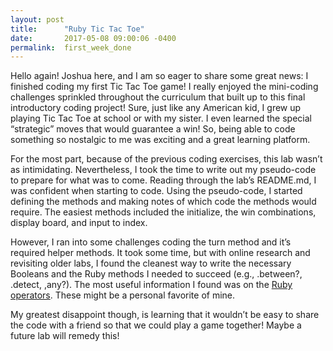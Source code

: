 ```yaml
---
layout: post
title:      "Ruby Tic Tac Toe"
date:       2017-05-08 09:00:06 -0400
permalink:  first_week_done
---
```



Hello again! Joshua here, and I am so eager to share some great news: I finished coding my first Tic Tac Toe game! I really enjoyed the mini-coding challenges sprinkled throughout the curriculum that built up to this final introductory coding project! Sure, just like any American kid, I grew up playing Tic Tac Toe at school or with my sister. I even learned the special “strategic” moves that would guarantee a win! So, being able to code something so nostalgic to me was exciting and a great learning platform. 

For the most part, because of the previous coding exercises, this lab wasn’t as intimidating. Nevertheless, I took the time to write out my pseudo-code to prepare for what was to come. Reading through the lab’s README.md, I was confident when starting to code. Using the pseudo-code, I started defining the methods and making notes of which code the methods would require. The easiest methods included the initialize, the win combinations, display board, and input to index. 

However, I ran into some challenges coding the turn method and it’s required helper methods. It took some time, but with online research and revisiting older labs, I found the cleanest way to write the necessary Booleans and the Ruby methods I needed to succeed (e.g., .between?, .detect, ,any?). The most useful information I found was on the [Ruby operators](https://www.tutorialspoint.com/ruby/ruby_operators.htm). These might be a personal favorite of mine. 

My greatest disappoint though, is learning that it wouldn’t be easy to share the code with a friend so that we could play a game together! Maybe a future lab will remedy this! 
